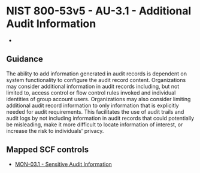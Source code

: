 # NIST 800-53v5 - AU-3.1 - Additional Audit Information
- 
## Guidance
The ability to add information generated in audit records is dependent on system functionality to configure the audit record content. Organizations may consider additional information in audit records including, but not limited to, access control or flow control rules invoked and individual identities of group account users. Organizations may also consider limiting additional audit record information to only information that is explicitly needed for audit requirements. This facilitates the use of audit trails and audit logs by not including information in audit records that could potentially be misleading, make it more difficult to locate information of interest, or increase the risk to individuals' privacy.
## Mapped SCF controls
- [MON-03.1 - Sensitive Audit Information](../scf/mon-031-sensitiveauditinformation.md)